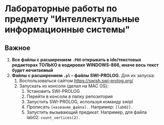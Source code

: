 # Лабораторные работы по предмету "Интеллектуальные информационные системы"

## Важное
1. **Все файлы с расширением `.PRO` открывать в ide/текстовых редакторах ТОЛЬКО в кодировке WINDOWS-866, иначе весь текст будет нечитаемый**
2. **Файлы с расширением `.pl` – файлы SWI-PROLOG.** Для их запуска:
   1. Воспользоваться сайтом https://swish.swi-prolog.org/
   2. Запускать из консоли (делал на MAC OS):
      1.  Установить SWI-PROLOG
      2.  Перейти в консоли в папку репозитория
      3.  Запустить SWI-PROLOG, используя команду swipl
      4.  Прописать `[название_файла].`. Например: `[lab02].`
      5.  Запустить вызывающий предикат. Например, для файла lab02: `count_vertices(2).`

